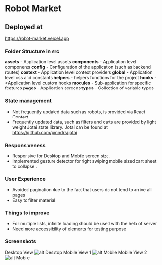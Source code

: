 # Robot Market
## Deployed at 
https://robot-market.vercel.app
### Folder Structure in src
**assets** - Application level assets 
**components** - Application level components 
**config** - Configuration of the application (such as backend routes)
**context** - Application level context providers 
**global** - Application level css and constants 
**helpers** - helpers functions for the project 
**hooks** ->Application level custom hooks
**modules** - Sub-application for specific features 
**pages** - Application screens 
**types** - Collection of variable types 
### State management 
* Not frequently updated data such as robots, is provided via React Context.
* Frequently updated data, such as filters and carts are provided by light weight Jotai state library. Jotai can be found at https://github.com/pmndrs/jotai
### Responsiveness 
* Responsive for Desktop and Mobile screen size.
* Implemented gesture detector for right swiping mobile sized cart sheet to collapse . 

### User Experience 
* Avoided pagination due to the fact that users do not tend to arrive all pages 
* Easy to filter material

### Things to improve 
* For multiple lists, infinite loading should be used with the help of server
* Need more accessibility of elements for testing purpose 
### Screenshots

Desktop View
![alt Desktop](https://i.ibb.co/Dty37nq/ss1.png)
Mobile View 1
![alt Mobile](https://i.ibb.co/7RTmKK8/photo-2022-02-04-02-01-05.jpg)
Mobile View 2 
![alt Mobile](https://i.ibb.co/kMJW5KY/photo-2022-02-04-02-01-10.jpg)
